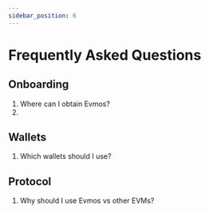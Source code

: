 ```yaml
---
sidebar_position: 6
---
```


# Frequently Asked Questions

## Onboarding

1. Where can I obtain Evmos?
2. 

## Wallets

1. Which wallets should I use?

## Protocol

1. Why should I use Evmos vs other EVMs?